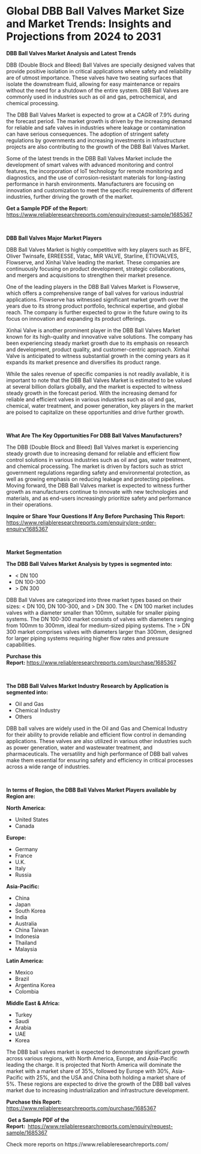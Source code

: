 <p><h1>Global DBB Ball Valves Market Size and Market Trends: Insights and Projections from 2024 to 2031</h1></p><p><strong>DBB Ball Valves Market Analysis and Latest Trends</strong></p>
<p><p>DBB (Double Block and Bleed) Ball Valves are specially designed valves that provide positive isolation in critical applications where safety and reliability are of utmost importance. These valves have two seating surfaces that isolate the downstream fluid, allowing for easy maintenance or repairs without the need for a shutdown of the entire system. DBB Ball Valves are commonly used in industries such as oil and gas, petrochemical, and chemical processing.</p><p>The DBB Ball Valves Market is expected to grow at a CAGR of 7.9% during the forecast period. The market growth is driven by the increasing demand for reliable and safe valves in industries where leakage or contamination can have serious consequences. The adoption of stringent safety regulations by governments and increasing investments in infrastructure projects are also contributing to the growth of the DBB Ball Valves Market.</p><p>Some of the latest trends in the DBB Ball Valves Market include the development of smart valves with advanced monitoring and control features, the incorporation of IoT technology for remote monitoring and diagnostics, and the use of corrosion-resistant materials for long-lasting performance in harsh environments. Manufacturers are focusing on innovation and customization to meet the specific requirements of different industries, further driving the growth of the market.</p></p>
<p><strong>Get a Sample PDF of the Report:&nbsp;</strong> <a href="https://www.reliableresearchreports.com/enquiry/request-sample/1685367">https://www.reliableresearchreports.com/enquiry/request-sample/1685367</a></p>
<p>&nbsp;</p>
<p><strong>DBB Ball Valves Major Market Players</strong></p>
<p><p>DBB Ball Valves Market is highly competitive with key players such as BFE, Oliver Twinsafe, ERREESSE, Vatac, MIR VALVE, Starline, ETIOVALVES, Flowserve, and Xinhai Valve leading the market. These companies are continuously focusing on product development, strategic collaborations, and mergers and acquisitions to strengthen their market presence.</p><p>One of the leading players in the DBB Ball Valves Market is Flowserve, which offers a comprehensive range of ball valves for various industrial applications. Flowserve has witnessed significant market growth over the years due to its strong product portfolio, technical expertise, and global reach. The company is further expected to grow in the future owing to its focus on innovation and expanding its product offerings.</p><p>Xinhai Valve is another prominent player in the DBB Ball Valves Market known for its high-quality and innovative valve solutions. The company has been experiencing steady market growth due to its emphasis on research and development, product quality, and customer-centric approach. Xinhai Valve is anticipated to witness substantial growth in the coming years as it expands its market presence and diversifies its product range.</p><p>While the sales revenue of specific companies is not readily available, it is important to note that the DBB Ball Valves Market is estimated to be valued at several billion dollars globally, and the market is expected to witness steady growth in the forecast period. With the increasing demand for reliable and efficient valves in various industries such as oil and gas, chemical, water treatment, and power generation, key players in the market are poised to capitalize on these opportunities and drive further growth.</p></p>
<p>&nbsp;</p>
<p><strong>What Are The Key Opportunities For DBB Ball Valves Manufacturers?</strong></p>
<p><p>The DBB (Double Block and Bleed) Ball Valves market is experiencing steady growth due to increasing demand for reliable and efficient flow control solutions in various industries such as oil and gas, water treatment, and chemical processing. The market is driven by factors such as strict government regulations regarding safety and environmental protection, as well as growing emphasis on reducing leakage and protecting pipelines. Moving forward, the DBB Ball Valves market is expected to witness further growth as manufacturers continue to innovate with new technologies and materials, and as end-users increasingly prioritize safety and performance in their operations.</p></p>
<p><strong>Inquire or Share Your Questions If Any Before Purchasing This Report:</strong> <a href="https://www.reliableresearchreports.com/enquiry/pre-order-enquiry/1685367">https://www.reliableresearchreports.com/enquiry/pre-order-enquiry/1685367</a></p>
<p>&nbsp;</p>
<p><strong>Market Segmentation</strong></p>
<p><strong>The DBB Ball Valves Market Analysis by types is segmented into:</strong></p>
<p><ul><li>< DN 100</li><li>DN 100-300</li><li>> DN 300</li></ul></p>
<p><p>DBB Ball Valves are categorized into three market types based on their sizes: < DN 100, DN 100-300, and > DN 300. The < DN 100 market includes valves with a diameter smaller than 100mm, suitable for smaller piping systems. The DN 100-300 market consists of valves with diameters ranging from 100mm to 300mm, ideal for medium-sized piping systems. The > DN 300 market comprises valves with diameters larger than 300mm, designed for larger piping systems requiring higher flow rates and pressure capabilities.</p></p>
<p><strong>Purchase this Report:&nbsp;</strong><a href="https://www.reliableresearchreports.com/purchase/1685367">https://www.reliableresearchreports.com/purchase/1685367</a></p>
<p>&nbsp;</p>
<p><strong>The DBB Ball Valves Market Industry Research by Application is segmented into:</strong></p>
<p><ul><li>Oil and Gas</li><li>Chemical Industry</li><li>Others</li></ul></p>
<p><p>DBB ball valves are widely used in the Oil and Gas and Chemical Industry for their ability to provide reliable and efficient flow control in demanding applications. These valves are also utilized in various other industries such as power generation, water and wastewater treatment, and pharmaceuticals. The versatility and high performance of DBB ball valves make them essential for ensuring safety and efficiency in critical processes across a wide range of industries.</p></p>
<p>&nbsp;</p>
<p><strong>In terms of Region, the DBB Ball Valves Market Players available by Region are:</strong></p>
<p>
    <p> <strong> North America: </strong>
        <ul>
            <li>United States</li>
            <li>Canada</li>
        </ul>
        </p> 
    <p> <strong> Europe: </strong>
        <ul>
            <li>Germany</li>
            <li>France</li>
            <li>U.K.</li>
            <li>Italy</li>
            <li>Russia</li>
        </ul>
        </p> 
    <p> <strong> Asia-Pacific: </strong>
        <ul>
            <li>China</li>
            <li>Japan</li>
            <li>South Korea</li>
            <li>India</li>
            <li>Australia</li>
            <li>China Taiwan</li>
            <li>Indonesia</li>
            <li>Thailand</li>
            <li>Malaysia</li>
        </ul>
        </p> 
    <p> <strong> Latin America: </strong>
        <ul>
            <li>Mexico</li>
            <li>Brazil</li>
            <li>Argentina Korea</li>
            <li>Colombia</li>
        </ul>
        </p> 
    <p> <strong> Middle East & Africa: </strong>
        <ul>
            <li>Turkey</li>
            <li>Saudi</li>
            <li>Arabia</li>
            <li>UAE</li>
            <li>Korea</li>
        </ul>
    </p>
    </p>
<p><p>The DBB ball valves market is expected to demonstrate significant growth across various regions, with North America, Europe, and Asia-Pacific leading the charge. It is projected that North America will dominate the market with a market share of 35%, followed by Europe with 30%, Asia-Pacific with 25%, and the USA and China both holding a market share of 5%. These regions are expected to drive the growth of the DBB ball valves market due to increasing industrialization and infrastructure development.</p></p>
<p><strong>Purchase this Report: </strong><a href="https://www.reliableresearchreports.com/purchase/1685367">https://www.reliableresearchreports.com/purchase/1685367</a></p>
<p>&nbsp;<strong>Get a Sample PDF of the Report:&nbsp;&nbsp;</strong><a href="https://www.reliableresearchreports.com/enquiry/request-sample/1685367">https://www.reliableresearchreports.com/enquiry/request-sample/1685367</a></p>
<p><strong></strong></p>
<p>Check more reports on https://www.reliableresearchreports.com/</p>
